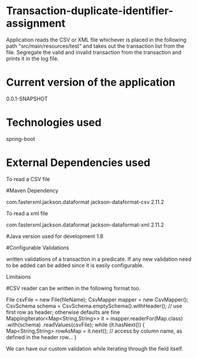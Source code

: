 # Transaction-duplicate-identifier-assignment
Application reads the CSV or XML file whichever is placed in the following path "src/main/resources/test" and takes out the transaction list from the file. Segregate the valid and invalid transaction from the transaction and prints it in the log file.  
# Current version of the application
0.0.1-SNAPSHOT
# Technologies used
spring-boot
# External Dependencies used
To read a CSV file 

#Maven Dependency

<dependency>
			<groupId>com.fasterxml.jackson.dataformat</groupId>
			<artifactId>jackson-dataformat-csv</artifactId>
			<version>2.11.2</version>
		</dependency>

To read a xml file

<dependency>
			<groupId>com.fasterxml.jackson.dataformat</groupId>
			<artifactId>jackson-dataformat-xml</artifactId>
			<version>2.11.2</version>
		</dependency>

#Java version used for development
1.8

#Configurable Validations

written validations of a transaction in a predicate. If any new validation need to be added can be added since it is easily configurable.

Limitaions

#CSV reader can be written in the following format too.

File csvFile = new File(fileName);
CsvMapper mapper = new CsvMapper();
CsvSchema schema = CsvSchema.emptySchema().withHeader(); // use first row as header; otherwise defaults are fine
MappingIterator<Map<String,String>> it = mapper.readerFor(Map.class)
   .with(schema)
   .readValues(csvFile);
while (it.hasNext()) {
  Map<String,String> rowAsMap = it.next();
  // access by column name, as defined in the header row...
}

We can have our custom validation while iterating through the field itself.

